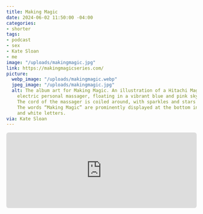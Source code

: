 ```yaml
---
title: Making Magic
date: 2024-06-02 11:50:00 -04:00
categories:
- shorter
tags:
- podcast
- sex
- Kate Sloan
- me
image: "/uploads/makingmagic.jpg"
link: https://makingmagicseries.com/
picture:
  webp_image: "/uploads/makingmagic.webp"
  jpeg_image: "/uploads/makingmagic.jpg"
  alt: The album art for Making Magic. An illustration of a Hitachi Magic Wand, an
    electric personal massager, floating in a vibrant blue and pink sky with clouds.
    The cord of the massager is coiled around, with sparkles and stars scattered around.
    The words “Making Magic” are prominently displayed at the bottom in bold pink
    and white letters.
via: Kate Sloan
---
```


<div style="width: 100%; height: 200px; margin-bottom: 20px; border-radius: 6px; overflow:hidden;"><iframe style="width: 100%; height: 200px;" frameborder="no" scrolling="no" allow="clipboard-write" seamless src="https://player.captivate.fm/episode/0b0e5061-72aa-4d9e-ac55-69497016589f"></iframe></div>